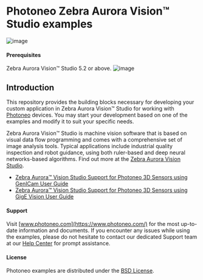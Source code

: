 # Photoneo Zebra Aurora Vision™ Studio examples
![image](https://photoneo.com/files/dw/dw/github/Personal_Linkedin_banner_v3.png)

#### Prerequisites

Zebra Aurora Vision™ Studio 5.2 or above.
![image](https://www.zebra.com/content/dam/zebra_new_ia/en-us/solutions-verticals/product/OEM%20Products/oem-software/aurora-for-oem/photography-website/zebra-aurora-vision-photography-website-16x9-800x450.jpg)

## Introduction
This repository provides the building blocks necessary for developing your custom application in Zebra Aurora Vision™ Studio for working with [Photoneo](https://www.photoneo.com/) devices. 
You may start your development based on one of the examples and modify it to suit your specific needs. 

Zebra Aurora Vision™ Studio is machine vision software that is based on visual data flow programming and comes with a comprehensive set of image analysis tools. Typical applications include industrial quality inspection and robot guidance, using both ruler-based and deep neural networks-based algorithms. Find out more at the [Zebra Aurora Vision Studio](https://www.adaptive-vision.com/en/).

- [Zebra Aurora™ Vision Studio Support for Photoneo 3D Sensors using GenICam User Guide](https://photoneo.com/kb/avs-genicam)
- [Zebra Aurora™ Vision Studio Support for Photoneo 3D Sensors using GigE Vision User Guide](https://photoneo.com/kb/avs-gige)


#### Support
Visit [www.photoneo.com](https://www.photoneo.com/) for the most up-to-date information and documents. If you encounter any issues while using the examples, please do not hesitate to contact our dedicated Support team at our [Help Center](https://www.photoneo.com/Help-Center) for prompt assistance.

#### License
Photoneo examples are distributed under the [BSD License](https://github.com/photoneo-3d/photoneo-avs-examples/blob/main/LICENSE).
